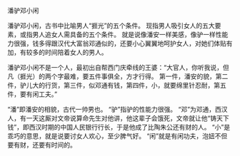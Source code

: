 潘驴邓小闲

潘驴邓小闲，古书中比喻男人“捱光”的五个条件。
现指男人吸引女人的五大要素，或指男人追女人需具备的五个条件。
就是说像潘安一样美感，像驴一样性能力很强，钱多得跟汉代大富翁邓通似的，还要小心翼翼地呵护女人，对她们体贴有加，有较多的时间陪着女人的男人。

潘驴邓小闲不是一个人，最初出自帮西门庆牵线的王婆：“大官人，你听我说，但凡（捱光）的两个字最难，要五件事俱全，方才行得。
第一件，潘安的貌，第二件，驴儿大的行货，第三件，似邓通有钱，第四件，小，就要绵里针忍耐，第五件，要有闲工夫。”

“潘”即潘安的相貌，古代一帅男也。
“驴”指驴的性能力很强。
“邓”为邓通，西汉人，有一天这厮对文帝说算命先生对他讲，他这辈子会饿死，文帝就让他“铸天下钱”，即西汉时期的中国人民银行行长，于是他成了比陶朱公还有财的人。
“小”是乖巧的意思，就是说要讨女人欢心，至少脾气好。
“闲”就是有闲功夫，泡妞不但要有财，还要有时间的。
